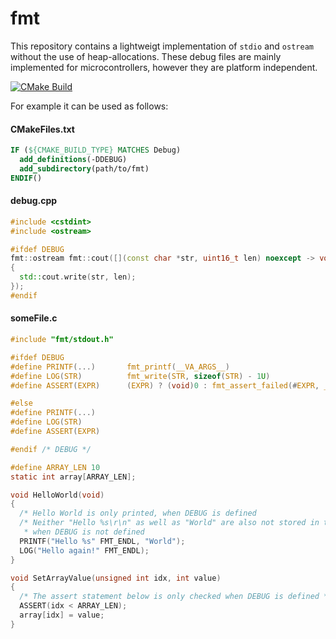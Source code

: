# fmt

This repository contains a lightweigt implementation of `stdio` and `ostream` without the use of heap-allocations.
These debug files are mainly implemented for microcontrollers, however they are platform independent.

[![CMake Build](https://github.com/schellek/fmt/actions/workflows/cmake.yml/badge.svg)](https://github.com/schellek/fmt/actions/workflows/cmake.yml)

For example it can be used as follows:
#### CMakeFiles.txt
```cmake
IF (${CMAKE_BUILD_TYPE} MATCHES Debug)
  add_definitions(-DDEBUG)
  add_subdirectory(path/to/fmt)
ENDIF()
```

#### debug.cpp
```c++
#include <cstdint>
#include <ostream>

#ifdef DEBUG
fmt::ostream fmt::cout([](const char *str, uint16_t len) noexcept -> void
{
  std::cout.write(str, len);
});
#endif
```

#### someFile.c
```c
#include "fmt/stdout.h"

#ifdef DEBUG
#define PRINTF(...)       fmt_printf(__VA_ARGS__)
#define LOG(STR)          fmt_write(STR, sizeof(STR) - 1U)
#define ASSERT(EXPR)      (EXPR) ? (void)0 : fmt_assert_failed(#EXPR, __FILE__, __LINE__)

#else
#define PRINTF(...)
#define LOG(STR)
#define ASSERT(EXPR)

#endif /* DEBUG */

#define ARRAY_LEN 10
static int array[ARRAY_LEN];

void HelloWorld(void)
{
  /* Hello World is only printed, when DEBUG is defined                                           */
  /* Neither "Hello %s\r\n" as well as "World" are also not stored in their corresponding section *
   * when DEBUG is not defined                                                                    */
  PRINTF("Hello %s" FMT_ENDL, "World");
  LOG("Hello again!" FMT_ENDL);
}

void SetArrayValue(unsigned int idx, int value)
{
  /* The assert statement below is only checked when DEBUG is defined */
  ASSERT(idx < ARRAY_LEN);
  array[idx] = value;
}
```
